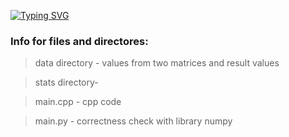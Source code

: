 [![Typing SVG](https://readme-typing-svg.herokuapp.com?color=%2336BCF7&lines=Lab+1)](https://git.io/typing-svg)
### Info for files and directores: ###

> data directory      - values from two matrices and result values

> stats directory-

>  main.cpp             - cpp code

>  main.py              - correctness check with library numpy 
